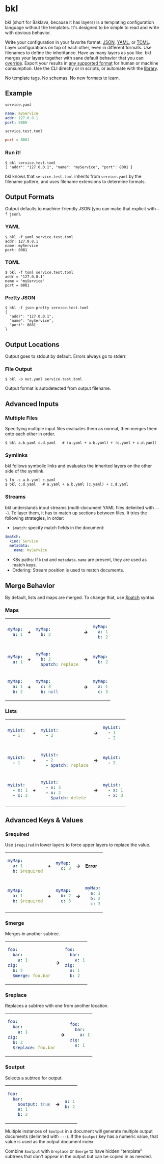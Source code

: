 # bkl

bkl (short for Baklava, because it has layers) is a templating configuration language without the templates. It's designed to be simple to read and write with obvious behavior.

Write your configuration in your favorite format: [JSON](https://json.org), [YAML](https://yaml.org/), or [TOML](https://toml.io). Layer configurations on top of each other, even in different formats. Use filenames to define the inheritance. Have as many layers as you like. bkl merges your layers together with sane default behavior that you can [override](#merge-behavior). Export your results in [any supported format](#output-formats) for human or machine consumption. Use the CLI directly or in scripts, or automate with the [library](https://pkg.go.dev/github.com/gopatchy/bkl#section-documentation).

No template tags. No schemas. No new formats to learn.

## Example

`service.yaml`
```yaml
name: myService
addr: 127.0.0.1
port: 8080
```

`service.test.toml`
```toml
port = 8081
```

### Run it!
```console
$ bkl service.test.toml
{ "addr": "127.0.0.1", "name": "myService", "port": 8081 }
```

bkl knows that `service.test.toml` inherits from `service.yaml` by the filename pattern, and uses filename extensions to determine formats.

## Output Formats

Output defaults to machine-friendly JSON (you can make that explicit with `-f json`).

### YAML
```console
$ bkl -f yaml service.test.toml
addr: 127.0.0.1
name: myService
port: 8081
```

### TOML
```console
$ bkl -f toml service.test.toml
addr = "127.0.0.1"
name = "myService"
port = 8081
```

### Pretty JSON
```console
$ bkl -f json-pretty service.test.toml
{
  "addr": "127.0.0.1",
  "name": "myService",
  "port": 8081
}
```

## Output Locations

Output goes to stdout by default. Errors always go to stderr.

### File Output
```console
$ bkl -o out.yaml service.test.toml
```

Output format is autodetected from output filename.

## Advanced Inputs

### Multiple Files

Specifying multiple input files evaluates them as normal, then merges them onto each other in order.

```console
$ bkl a.b.yaml c.d.yaml   # (a.yaml + a.b.yaml) + (c.yaml + c.d.yaml)
```

### Symlinks

bkl follows symbolic links and evaluates the inherited layers on the other side of the symlink.

```console
$ ln -s a.b.yaml c.yaml
$ bkl c.d.yaml   # a.yaml + a.b.yaml (c.yaml) + c.d.yaml

```

### Streams

bkl understands input streams (multi-document YAML files delimited with `---`). To layer them, it has to match up sections between files. It tries the following strategies, in order:
* `$match`: specify match fields in the document:
```yaml
$match:
  kind: Service
  metadata:
    name: myService
```
* K8s paths: If `kind` and `metadata.name` are present, they are used as match keys.
* Ordering: Stream position is used to match documents.

## Merge Behavior

By default, lists and maps are merged. To change that, use [$patch](https://github.com/edgarsandi/Kubernetes/blob/master/docs/devel/api-conventions.md#strategic-merge-patch) syntax.

### Maps

<table>
  
<tr>

<td>

```yaml
myMap:
  a: 1
```
</td>

<td>

**+**
</td>

<td>

```yaml
myMap:
  b: 2
```
</td>

<td>

**→**
</td>

<td>

```yaml
myMap:
  a: 1
  b: 2
```
</td>

</tr>

<tr></tr>

<tr>

<td>

```yaml
myMap:
  a: 1
```
</td>

<td>

**+**
</td>

<td>

```yaml
myMap:
  b: 2
  $patch: replace
```
</td>

<td>

**→**
</td>

<td>

```yaml
myMap:
  b: 2
```
</td>

</tr>

<tr></tr>

<tr>

<td>

```yaml
myMap:
  a: 1
  b: 2
```
</td>

<td>

**+**
</td>

<td>

```yaml
myMap:
  c: 3
  b: null
```
</td>

<td>

**→**
</td>

<td>

```yaml
myMap:
  a: 1
  c: 3
```
</td>

</tr>

</table>

### Lists

<table>
  
<tr>

<td>

```yaml
myList:
  - 1
```
</td>

<td>

**+**
</td>

<td>

```yaml
myList:
  - 2
```
</td>

<td>

**→**
</td>

<td>

```yaml
myList:
  - 1
  - 2
```
</td>

</tr>

<tr></tr>

<tr>

<td>

```yaml
myList:
  - 1
```
</td>

<td>

**+**
</td>

<td>

```yaml
myList:
  - 2
  - $patch: replace
```
</td>

<td>

**→**
</td>

<td>

```yaml
myList:
  - 2
```
</td>

</tr>

<tr></tr>

<tr>

<td>

```yaml
myList:
  - x: 1
  - x: 2
```
</td>

<td>

**+**
</td>

<td>

```yaml
myList:
  - x: 3
  - x: 2
    $patch: delete
```
</td>

<td>

**→**
</td>

<td>

```yaml
myList:
  - x: 1
  - x: 3
```
</td>

</tr>

</table>

## Advanced Keys & Values

### $required

Use `$required` in lower layers to force upper layers to replace the value.

<table>
  
<tr>

<td>

```yaml
myMap:
  a: 1
  b: $required
```
</td>

<td>

**+**
</td>

<td>

```yaml
myMap:
  c: 3
```
</td>

<td>

**→**
</td>

<td>

**Error**

</td>

</tr>

<tr></tr>

<tr>

<td>

```yaml
myMap:
  a: 1
  b: $required
```
</td>

<td>

**+**
</td>

<td>

```yaml
myMap:
  b: 2
  c: 3
```
</td>

<td>

**→**
</td>

<td>

```yaml
myMap:
  a: 1
  b: 2
  c: 3
```
</td>

</tr>

</table>

### $merge

Merges in another subtree.

<table>
  
<tr>

<td>

```yaml
foo:
  bar:
    a: 1
zig:
  b: 2
  $merge: foo.bar
```
</td>

<td>

**→**
</td>

<td>

```yaml
foo:
  bar:
    a: 1
zig:
  a: 1
  b: 2
```
</td>

</tr>

</table>

### $replace

Replaces a subtree with one from another location.

<table>
  
<tr>

<td>

```yaml
foo:
  bar:
    a: 1
zig:
  b: 2
  $replace: foo.bar
```
</td>

<td>

**→**
</td>

<td>

```yaml
foo:
  bar:
    a: 1
zig:
  a: 1
```
</td>

</tr>

</table>

### $output

Selects a subtree for output.

<table>
  
<tr>

<td>

```yaml
foo:
  bar:
    $output: true
    a: 1
    b: 2
```
</td>

<td>

**→**
</td>

<td>

```yaml
a: 1
b: 2
```
</td>

</tr>

</table>

Multiple instances of `$output` in a document will generate multiple output documents (delimited with `---`). If the `$output` key has a numeric value, that value is used as the output document index.

Combine `$output` with `$replace` or `$merge` to have hidden "template" subtrees that don't appear in the output but can be copied in as needed. 
